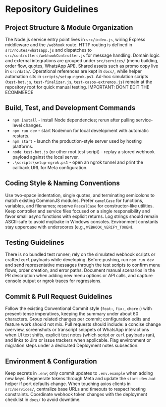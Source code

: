 # Repository Guidelines

## Project Structure & Module Organization
The Node.js service entry point lives in `src/index.js`, wiring Express middleware and the `/webhook` route. HTTP routing is defined in `src/routes/whatsapp.js` and dispatches to `src/controllers/webhookController.js` for message handling. Domain logic and external integrations are grouped under `src/services/` (menu building, order flow, quotes, WhatsApp API). Shared assets such as promo copy live in `src/data/`. Operational references are kept in `docs/`, while helper automation sits in `scripts/setup-ngrok.ps1`. Ad-hoc simulation scripts (`test-bot.js`, `test-finalizar.js`, `test-casos-extremos.js`) remain at the repository root for quick manual testing.
IMPORTANT: DONT EDIT THE ECOMMERCE

## Build, Test, and Development Commands
- `npm install` - install Node dependencies; rerun after pulling service-level changes.
- `npm run dev` - start Nodemon for local development with automatic restarts.
- `npm start` - launch the production-style server used by hosting platforms.
- `node test-bot.js` (or other root test script) - replay a stored webhook payload against the local server.
- `.\scripts\setup-ngrok.ps1` - open an ngrok tunnel and print the callback URL for Meta configuration.

## Coding Style & Naming Conventions
Use two-space indentation, single quotes, and terminating semicolons to match existing CommonJS modules. Prefer `camelCase` for functions, variables, and filenames; reserve `PascalCase` for constructor-like utilities. Keep controller and service files focused on a single responsibility and favor small async functions with explicit returns. Log strings should remain ASCII-safe to avoid mojibake in Windows consoles. Environment constants stay uppercase with underscores (e.g., `WEBHOOK_VERIFY_TOKEN`).

## Testing Guidelines
There is no bundled test runner; rely on the simulated webhook scripts or crafted `curl` payloads while developing. Before pushing, run `npm run dev` and send representative messages through the test scripts to confirm menu flows, order creation, and error paths. Document manual scenarios in the PR description when adding new menu options or API calls, and capture console output or ngrok traces for regressions.

## Commit & Pull Request Guidelines
Follow the existing Conventional Commit style (`feat:`, `fix:`, `chore:`) with present-tense imperatives, keeping the summary under about 60 characters. Group related changes per commit; configuration edits and feature work should not mix. Pull requests should include: a concise change overview, screenshots or transcript snippets of WhatsApp interactions when UI text shifts, explicit test notes (which script or `curl` payloads ran), and links to Jira or issue trackers when applicable. Flag environment or migration steps under a dedicated Deployment notes subsection.

## Environment & Configuration
Keep secrets in `.env`; only commit updates to `.env.example` when adding new keys. Regenerate tokens through Meta and update the `start-dev.bat` helper if port defaults change. When touching axios clients in `src/services/`, centralize base URLs and timeouts to respect hosting constraints. Coordinate webhook token changes with the deployment checklist in `docs/` to avoid downtime.
